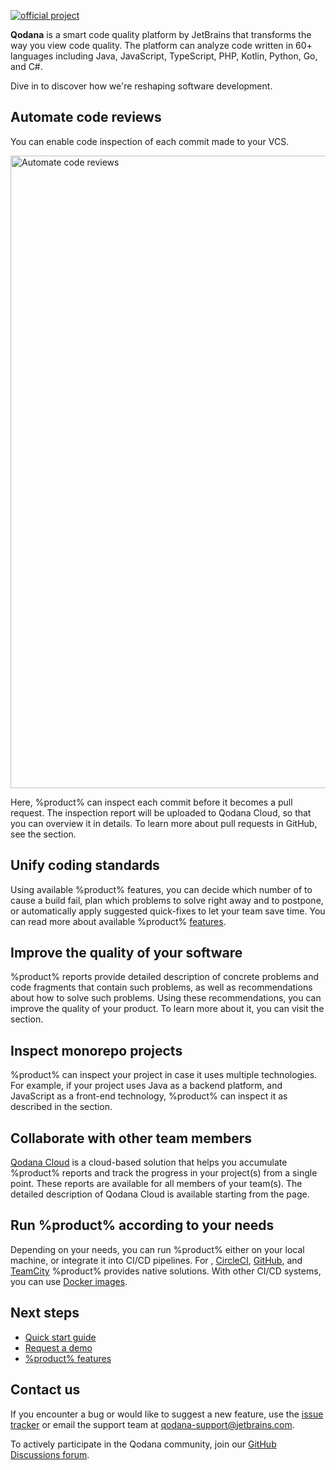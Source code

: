 [//]: # (title: About Qodana)

[![official project](https://jb.gg/badges/official-flat-square.svg)](https://confluence.jetbrains.com/display/ALL/JetBrains+on+GitHub)

**Qodana** is a smart code quality platform by JetBrains that transforms the way you view code quality. The platform can 
analyze code written in 60+ languages including Java, JavaScript, TypeScript, PHP, Kotlin, Python, Go, and C#. 

Dive in to discover how we're reshaping software development.

## Automate code reviews

You can enable code inspection of each commit made to your VCS. 

<img src="qodana-about-code-review.png"  width="1012" alt="Automate code reviews" border-effect="line"/>

Here, %product% can inspect each commit before it becomes a pull request. The inspection report will be uploaded
to Qodana Cloud, so that you can overview it in details. To learn more about pull requests in GitHub, see the 
[](github.md#Pull+request+quality+gate) section.

## Unify coding standards

Using available %product% features, you can decide which number of to cause a build fail, plan which
problems to solve right away and to postpone, or automatically apply suggested quick-fixes to let your team save time. 
You can read more about available %product% [features](features.xml).

## Improve the quality of your software

%product% reports provide detailed description of concrete problems and code fragments that contain such problems, 
as well as recommendations about how to solve such problems. Using these recommendations, you can improve the quality of 
your product. To learn more about it, you can visit the [](ui-overview.md) section. 

## Inspect monorepo projects

%product% can inspect your project in case it uses multiple technologies. For example, if your project
uses Java as a backend platform, and JavaScript as a front-end technology, %product% can inspect it as described in the
[](monorepo-project.md) section.

## Collaborate with other team members

[Qodana Cloud](https://qodana.cloud) is a cloud-based solution that helps you accumulate %product% reports and track the 
progress in your project(s) from a single point. These reports are available for all members of your team(s). The detailed
description of Qodana Cloud is available starting from the [](cloud-about.xml) page.

## Run %product% according to your needs

Depending on your needs, you can run %product% either on your local machine, or integrate it into CI/CD pipelines.
For [](qodana-azure-pipelines.md), [CircleCI](circleci.md), [GitHub](github.md), and 
[TeamCity](teamcity.md) %product% provides native solutions. With other CI/CD systems, you can use 
[Docker images](docker-images.md).  

## Next steps

- <a href="Quick-start.xml">Quick start guide</a>
- <a href="https://www.jetbrains.com/qodana/request-a-demo/">Request a demo</a>
- <a href="features.xml">%product% features</a>

## Contact us

If you encounter a bug or would like to suggest a new feature,
use the <a href="https://youtrack.jetbrains.com/newIssue?project=QD">issue tracker</a> or email the support team at
<a href="mailto:qodana-support@jetbrains.com">qodana-support@jetbrains.com</a>.

To actively participate in the Qodana community, join our [GitHub Discussions forum](https://github.com/JetBrains/Qodana/discussions).
